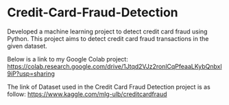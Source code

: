 # Credit-Card-Fraud-Detection
Developed a machine learning project to detect credit card fraud using Python. This project aims to detect credit card fraud transactions in the given dataset.

Below is a link to my Google Colab project:
https://colab.research.google.com/drive/1Jtqd2VJz2ronlCqPfeaaLKybQnbxl9iP?usp=sharing

The link of Dataset used in the Credit Card Fraud Detection project is as follow: https://www.kaggle.com/mlg-ulb/creditcardfraud
